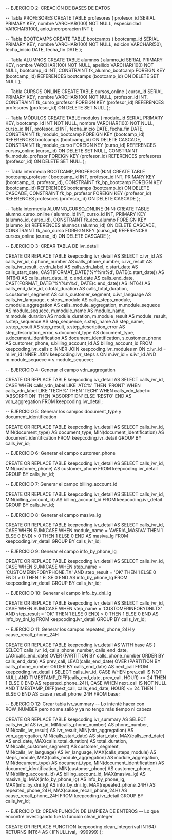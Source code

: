 -- EJERCICIO 2: CREACIÓN DE BASES DE DATOS

-- Tabla PROFESORES
CREATE TABLE profesores (
    profesor_id SERIAL PRIMARY KEY,
    nombre VARCHAR(100) NOT NULL,
    especialidad VARCHAR(100),
    anio_incorporacion INT
);

-- Tabla BOOTCAMPS
CREATE TABLE bootcamps (
    bootcamp_id SERIAL PRIMARY KEY,
    nombre VARCHAR(100) NOT NULL,
    edicion VARCHAR(50),
    fecha_inicio DATE,
    fecha_fin DATE
);

-- Tabla ALUMNOS
CREATE TABLE alumnos (
    alumno_id SERIAL PRIMARY KEY,
    nombre VARCHAR(100) NOT NULL,
    apellido VARCHAR(100) NOT NULL,
    bootcamp_id INT,
    CONSTRAINT fk_alumno_bootcamp FOREIGN KEY (bootcamp_id)
        REFERENCES bootcamps (bootcamp_id)
        ON DELETE SET NULL
);

-- Tabla CURSOS ONLINE
CREATE TABLE cursos_online (
    curso_id SERIAL PRIMARY KEY,
    nombre VARCHAR(100) NOT NULL,
    profesor_id INT,
    CONSTRAINT fk_curso_profesor FOREIGN KEY (profesor_id)
        REFERENCES profesores (profesor_id)
        ON DELETE SET NULL
);

-- Tabla MÓDULOS
CREATE TABLE modulos (
    modulo_id SERIAL PRIMARY KEY,
    bootcamp_id INT NOT NULL,
    nombre VARCHAR(100) NOT NULL,
    curso_id INT,
    profesor_id INT,
    fecha_inicio DATE,
    fecha_fin DATE,
    CONSTRAINT fk_modulo_bootcamp FOREIGN KEY (bootcamp_id)
        REFERENCES bootcamps (bootcamp_id)
        ON DELETE CASCADE,
    CONSTRAINT fk_modulo_curso FOREIGN KEY (curso_id)
        REFERENCES cursos_online (curso_id)
        ON DELETE SET NULL,
    CONSTRAINT fk_modulo_profesor FOREIGN KEY (profesor_id)
        REFERENCES profesores (profesor_id)
        ON DELETE SET NULL
);

-- Tabla intermedia BOOTCAMP_PROFESOR (N:N)
CREATE TABLE bootcamp_profesor (
    bootcamp_id INT,
    profesor_id INT,
    PRIMARY KEY (bootcamp_id, profesor_id),
    CONSTRAINT fk_bp_bootcamp FOREIGN KEY (bootcamp_id)
        REFERENCES bootcamps (bootcamp_id)
        ON DELETE CASCADE,
    CONSTRAINT fk_bp_profesor FOREIGN KEY (profesor_id)
        REFERENCES profesores (profesor_id)
        ON DELETE CASCADE
);

-- Tabla intermedia ALUMNO_CURSO_ONLINE (N:N)
CREATE TABLE alumno_curso_online (
    alumno_id INT,
    curso_id INT,
    PRIMARY KEY (alumno_id, curso_id),
    CONSTRAINT fk_aco_alumno FOREIGN KEY (alumno_id)
        REFERENCES alumnos (alumno_id)
        ON DELETE CASCADE,
    CONSTRAINT fk_aco_curso FOREIGN KEY (curso_id)
        REFERENCES cursos_online (curso_id)
        ON DELETE CASCADE
);




-- EJERCICIO 3: CREAR TABLA DE ivr_detail

CREATE OR REPLACE TABLE keepcoding.ivr_detail AS
SELECT
  c.ivr_id                 AS calls_ivr_id,
  c.phone_number           AS calls_phone_number,
  c.ivr_result             AS calls_ivr_result,
  c.vdn_label              AS calls_vdn_label,
  c.start_date             AS calls_start_date,
  CAST(FORMAT_DATE('%Y%m%d', DATE(c.start_date)) AS INT64) AS calls_start_date_id,
  c.end_date               AS calls_end_date,
  CAST(FORMAT_DATE('%Y%m%d', DATE(c.end_date)) AS INT64)   AS calls_end_date_id,
  c.total_duration         AS calls_total_duration,
  c.customer_segment       AS calls_customer_segment,
  c.ivr_language           AS calls_ivr_language,
  c.steps_module           AS calls_steps_module,
  c.module_aggregation     AS calls_module_aggregation,
  m.module_sequece         AS module_sequece,
  m.module_name            AS module_name,
  m.module_duration        AS module_duration,
  m.module_result          AS module_result,
  s.step_sequence          AS step_sequence,
  s.step_name              AS step_name,
  s.step_result            AS step_result,
  s.step_description_error AS step_description_error,
  s.document_type          AS document_type,
  s.document_identification AS document_identification,
  s.customer_phone         AS customer_phone,
  s.billing_account_id     AS billing_account_id
FROM keepcoding.ivr_calls c
INNER JOIN keepcoding.ivr_modules m
  ON c.ivr_id = m.ivr_id
INNER JOIN keepcoding.ivr_steps s
  ON m.ivr_id = s.ivr_id
 AND m.module_sequece = s.module_sequece;




-- EJERCICIO 4: Generar el campo vdn_aggregation

CREATE OR REPLACE TABLE keepcoding.ivr_detail AS
SELECT
  calls_ivr_id,
  CASE
    WHEN calls_vdn_label LIKE 'ATC%' THEN 'FRONT'
    WHEN calls_vdn_label LIKE 'TECH%' THEN 'TECH'
    WHEN calls_vdn_label = 'ABSORPTION' THEN 'ABSORPTION'
    ELSE 'RESTO'
  END AS vdn_aggregation
FROM keepcoding.ivr_detail;




-- EJERCICIO 5: Generar los campos document_type y document_identification

CREATE OR REPLACE TABLE keepcoding.ivr_detail AS
SELECT
  calls_ivr_id,
  MIN(document_type) AS document_type,
  MIN(document_identification) AS document_identification
FROM keepcoding.ivr_detail
GROUP BY calls_ivr_id;



-- EJERCICIO 6: Generar el campo customer_phone

CREATE OR REPLACE TABLE keepcoding.ivr_detail AS
SELECT
  calls_ivr_id,
  MIN(customer_phone) AS customer_phone
FROM keepcoding.ivr_detail
GROUP BY calls_ivr_id;




-- EJERCICIO 7: Generar el campo billing_account_id

CREATE OR REPLACE TABLE keepcoding.ivr_detail AS
SELECT
  calls_ivr_id,
  MIN(billing_account_id) AS billing_account_id
FROM keepcoding.ivr_detail
GROUP BY calls_ivr_id;




-- EJERCICIO 8: Generar el campo masiva_lg

CREATE OR REPLACE TABLE keepcoding.ivr_detail AS
SELECT
  calls_ivr_id,
  CASE
    WHEN SUM(CASE WHEN module_name = 'AVERIA_MASIVA' THEN 1 ELSE 0 END) > 0 
      THEN 1 
    ELSE 0
  END AS masiva_lg
FROM keepcoding.ivr_detail
GROUP BY calls_ivr_id;




-- EJERCICIO 9: Generar el campo info_by_phone_lg

CREATE OR REPLACE TABLE keepcoding.ivr_detail AS
SELECT
  calls_ivr_id,
  CASE
    WHEN SUM(CASE 
                WHEN step_name = 'CUSTOMERINFOBYPHONE.TX' 
                 AND step_result = 'OK' 
                THEN 1 ELSE 0 
              END) > 0 
      THEN 1 
    ELSE 0
  END AS info_by_phone_lg
FROM keepcoding.ivr_detail
GROUP BY calls_ivr_id;




-- EJERCICIO 10: Generar el campo info_by_dni_lg

CREATE OR REPLACE TABLE keepcoding.ivr_detail AS
SELECT
  calls_ivr_id,
  CASE
    WHEN SUM(CASE 
                WHEN step_name = 'CUSTOMERINFOBYDNI.TX' 
                 AND step_result = 'OK' 
                THEN 1 ELSE 0 
              END) > 0 
      THEN 1 
    ELSE 0
  END AS info_by_dni_lg
FROM keepcoding.ivr_detail
GROUP BY calls_ivr_id;



 
-- EJERCICIO 11: Generar los campos repeated_phone_24H y cause_recall_phone_24H

CREATE OR REPLACE TABLE keepcoding.ivr_detail AS
WITH base AS (
  SELECT
    calls_ivr_id,
    calls_phone_number,
    calls_end_date,
    LAG(calls_end_date) OVER (PARTITION BY calls_phone_number ORDER BY calls_end_date) AS prev_call,
    LEAD(calls_end_date) OVER (PARTITION BY calls_phone_number ORDER BY calls_end_date) AS next_call
  FROM keepcoding.ivr_detail
)
SELECT
  calls_ivr_id,
  CASE 
    WHEN prev_call IS NOT NULL 
         AND TIMESTAMP_DIFF(calls_end_date, prev_call, HOUR) <= 24 
    THEN 1 ELSE 0 
  END AS repeated_phone_24H,
  CASE 
    WHEN next_call IS NOT NULL 
         AND TIMESTAMP_DIFF(next_call, calls_end_date, HOUR) <= 24 
    THEN 1 ELSE 0 
  END AS cause_recall_phone_24H
FROM base;




-- EJERCICIO 12: Crear tabla ivr_summary
-- Lo intenté hacer con ROW_NUMBER pero no me salió y ya no tengo más tiempo ni cabeza

CREATE OR REPLACE TABLE keepcoding.ivr_summary AS
SELECT
  calls_ivr_id              AS ivr_id,
  MIN(calls_phone_number)   AS phone_number,
  MIN(calls_ivr_result)     AS ivr_result,
  MIN(vdn_aggregation)      AS vdn_aggregation,
  MIN(calls_start_date)     AS start_date,
  MAX(calls_end_date)       AS end_date,
  MAX(calls_total_duration) AS total_duration,
  MIN(calls_customer_segment) AS customer_segment,
  MIN(calls_ivr_language)   AS ivr_language,
  MAX(calls_steps_module)   AS steps_module,
  MAX(calls_module_aggregation) AS module_aggregation,
  MIN(document_type)        AS document_type,
  MIN(document_identification) AS document_identification,
  MIN(customer_phone)       AS customer_phone,
  MIN(billing_account_id)   AS billing_account_id,
  MAX(masiva_lg)            AS masiva_lg,
  MAX(info_by_phone_lg)     AS info_by_phone_lg,
  MAX(info_by_dni_lg)       AS info_by_dni_lg,
  MAX(repeated_phone_24H)   AS repeated_phone_24H,
  MAX(cause_recall_phone_24H) AS cause_recall_phone_24H
FROM keepcoding.ivr_detail
GROUP BY calls_ivr_id;




-- EJERCICIO 13: CREAR FUNCIÓN DE LIMPIEZA DE ENTEROS
-- Lo que encontré investigando fue la función clean_integer

CREATE OR REPLACE FUNCTION keepcoding.clean_integer(val INT64)
RETURNS INT64
AS (
  IFNULL(val, -999999)
);
